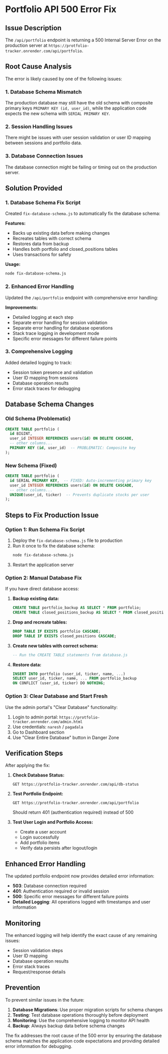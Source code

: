 # Portfolio API 500 Error Fix

## Issue Description

The `/api/portfolio` endpoint is returning a 500 Internal Server Error on the production server at `https://protfolio-tracker.onrender.com/api/portfolio`.

## Root Cause Analysis

The error is likely caused by one of the following issues:

### 1. Database Schema Mismatch
The production database may still have the old schema with composite primary keys `PRIMARY KEY (id, user_id)`, while the application code expects the new schema with `SERIAL PRIMARY KEY`.

### 2. Session Handling Issues
There might be issues with user session validation or user ID mapping between sessions and portfolio data.

### 3. Database Connection Issues
The database connection might be failing or timing out on the production server.

## Solution Provided

### 1. Database Schema Fix Script
Created `fix-database-schema.js` to automatically fix the database schema:

**Features:**
- Backs up existing data before making changes
- Recreates tables with correct schema
- Restores data from backup
- Handles both portfolio and closed_positions tables
- Uses transactions for safety

**Usage:**
```bash
node fix-database-schema.js
```

### 2. Enhanced Error Handling
Updated the `/api/portfolio` endpoint with comprehensive error handling:

**Improvements:**
- Detailed logging at each step
- Separate error handling for session validation
- Separate error handling for database operations
- Stack trace logging in development mode
- Specific error messages for different failure points

### 3. Comprehensive Logging
Added detailed logging to track:
- Session token presence and validation
- User ID mapping from sessions
- Database operation results
- Error stack traces for debugging

## Database Schema Changes

### Old Schema (Problematic)
```sql
CREATE TABLE portfolio (
  id BIGINT,
  user_id INTEGER REFERENCES users(id) ON DELETE CASCADE,
  -- other columns...
  PRIMARY KEY (id, user_id)  -- PROBLEMATIC: Composite key
);
```

### New Schema (Fixed)
```sql
CREATE TABLE portfolio (
  id SERIAL PRIMARY KEY,  -- FIXED: Auto-incrementing primary key
  user_id INTEGER REFERENCES users(id) ON DELETE CASCADE,
  -- other columns...
  UNIQUE(user_id, ticker)  -- Prevents duplicate stocks per user
);
```

## Steps to Fix Production Issue

### Option 1: Run Schema Fix Script
1. Deploy the `fix-database-schema.js` file to production
2. Run it once to fix the database schema:
   ```bash
   node fix-database-schema.js
   ```
3. Restart the application server

### Option 2: Manual Database Fix
If you have direct database access:

1. **Backup existing data:**
   ```sql
   CREATE TABLE portfolio_backup AS SELECT * FROM portfolio;
   CREATE TABLE closed_positions_backup AS SELECT * FROM closed_positions;
   ```

2. **Drop and recreate tables:**
   ```sql
   DROP TABLE IF EXISTS portfolio CASCADE;
   DROP TABLE IF EXISTS closed_positions CASCADE;
   ```

3. **Create new tables with correct schema:**
   ```sql
   -- Run the CREATE TABLE statements from database.js
   ```

4. **Restore data:**
   ```sql
   INSERT INTO portfolio (user_id, ticker, name, ...) 
   SELECT user_id, ticker, name, ... FROM portfolio_backup
   ON CONFLICT (user_id, ticker) DO NOTHING;
   ```

### Option 3: Clear Database and Start Fresh
Use the admin portal's "Clear Database" functionality:
1. Login to admin portal: `https://protfolio-tracker.onrender.com/admin.html`
2. Use credentials: `naresh` / `pagadala`
3. Go to Dashboard section
4. Use "Clear Entire Database" button in Danger Zone

## Verification Steps

After applying the fix:

1. **Check Database Status:**
   ```
   GET https://protfolio-tracker.onrender.com/api/db-status
   ```

2. **Test Portfolio Endpoint:**
   ```
   GET https://protfolio-tracker.onrender.com/api/portfolio
   ```
   Should return 401 (authentication required) instead of 500

3. **Test User Login and Portfolio Access:**
   - Create a user account
   - Login successfully
   - Add portfolio items
   - Verify data persists after logout/login

## Enhanced Error Handling

The updated portfolio endpoint now provides detailed error information:

- **503**: Database connection required
- **401**: Authentication required or invalid session
- **500**: Specific error messages for different failure points
- **Detailed Logging**: All operations logged with timestamps and user information

## Monitoring

The enhanced logging will help identify the exact cause of any remaining issues:

- Session validation steps
- User ID mapping
- Database operation results
- Error stack traces
- Request/response details

## Prevention

To prevent similar issues in the future:

1. **Database Migrations**: Use proper migration scripts for schema changes
2. **Testing**: Test database operations thoroughly before deployment
3. **Monitoring**: Use the comprehensive logging to monitor API health
4. **Backup**: Always backup data before schema changes

The fix addresses the root cause of the 500 error by ensuring the database schema matches the application code expectations and providing detailed error information for debugging.
